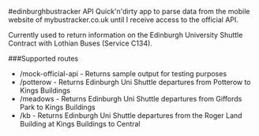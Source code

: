 #edinburghbustracker API
Quick'n'dirty app to parse data from the mobile website of mybustracker.co.uk until I receive access to the official API.

Currently used to return information on the Edinburgh University Shuttle Contract with Lothian Buses (Service C134).

###Supported routes
* /mock-official-api - Returns sample output for testing purposes
* /potterow - Returns Edinburgh Uni Shuttle departures from Potterow to Kings Buildings
* /meadows - Returns Edinburgh Uni Shuttle departures from Giffords Park to Kings Buildings
* /kb - Returns Edinburgh Uni Shuttle departures from the Roger Land Building at Kings Buildings to Central
